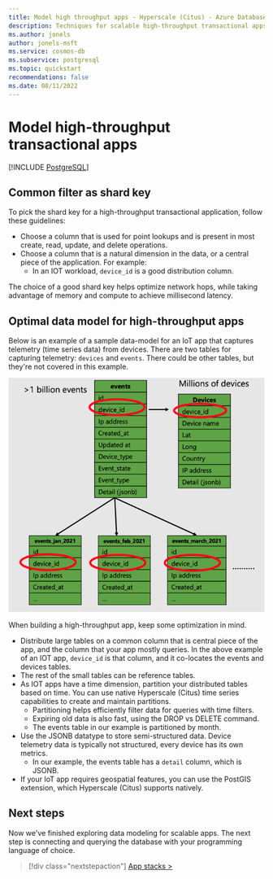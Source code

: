 ```yaml
---
title: Model high throughput apps - Hyperscale (Citus) - Azure Database for PostgreSQL
description: Techniques for scalable high-throughput transactional apps
ms.author: jonels
author: jonels-msft
ms.service: cosmos-db
ms.subservice: postgresql
ms.topic: quickstart
recommendations: false
ms.date: 08/11/2022
---
```


# Model high-throughput transactional apps

[!INCLUDE [PostgreSQL](../includes/appliesto-postgresql.md)]

## Common filter as shard key

To pick the shard key for a high-throughput transactional application, follow
these guidelines:

* Choose a column that is used for point lookups and is present in most
  create, read, update, and delete operations.
* Choose a column that is a natural dimension in the data, or a central piece
  of the application. For example:
  * In an IOT workload, `device_id` is a good distribution column.

The choice of a good shard key helps optimize network hops, while taking
advantage of memory and compute to achieve millisecond latency.

## Optimal data model for high-throughput apps

Below is an example of a sample data-model for an IoT app that captures
telemetry (time series data) from devices. There are two tables for capturing
telemetry: `devices` and `events`. There could be other tables, but they're not
covered in this example.

![Diagram of events and devices tables, and partitions of events.](media/howto-hyperscale-build-scalable-apps/high-throughput-data-model.png)

When building a high-throughput app, keep some optimization in mind.

* Distribute large tables on a common column that is central piece of the app,
  and the column that your app mostly queries. In the above example of an IOT
  app, `device_id` is that column, and it co-locates the events and devices
  tables.
* The rest of the small tables can be reference tables.
* As IOT apps have a time dimension, partition your distributed tables based on
  time. You can use native Hyperscale (Citus) time series capabilities to
  create and maintain partitions.
  * Partitioning helps efficiently filter data for queries with time filters.
  * Expiring old data is also fast, using the DROP vs DELETE command.
  * The events table in our example is partitioned by month.
* Use the JSONB datatype to store semi-structured data. Device telemetry
  data is typically not structured, every device has its own metrics.
  * In our example,  the events table has a `detail` column, which is JSONB.
* If your IoT app requires geospatial features, you can use the PostGIS
  extension, which Hyperscale (Citus) supports natively.

## Next steps

Now we've finished exploring data modeling for scalable apps. The next step is
connecting and querying the database with your programming language of choice.

> [!div class="nextstepaction"]
> [App stacks >](quickstart-app-stacks-overview.md)
